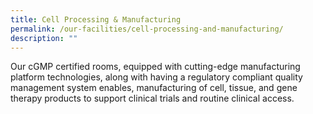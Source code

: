 ```yaml
---
title: Cell Processing & Manufacturing
permalink: /our-facilities/cell-processing-and-manufacturing/
description: ""
---
```

Our cGMP certified rooms, equipped with cutting-edge manufacturing platform technologies, along with having a regulatory compliant quality management system enables, manufacturing of cell, tissue, and gene therapy products to support clinical trials and routine clinical access.    